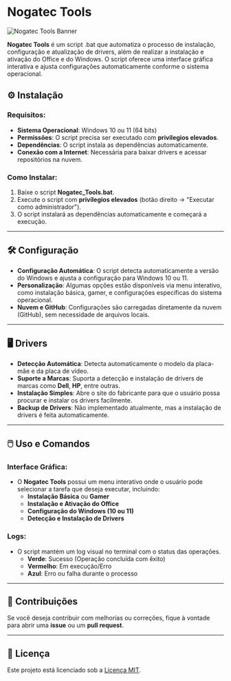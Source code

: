 # Nogatec Tools

![Nogatec Tools Banner](https://raw.githubusercontent.com/GamerGb/nogatectools/refs/heads/main/NogatecLogo.ico)

**Nogatec Tools** é um script .bat que automatiza o processo de instalação, configuração e atualização de drivers, além de realizar a instalação e ativação do Office e do Windows. O script oferece uma interface gráfica interativa e ajusta configurações automaticamente conforme o sistema operacional.

## ⚙️ Instalação

### Requisitos:
- **Sistema Operacional**: Windows 10 ou 11 (64 bits)
- **Permissões**: O script precisa ser executado com **privilegios elevados**.
- **Dependências**: O script instala as dependências automaticamente.
- **Conexão com a Internet**: Necessária para baixar drivers e acessar repositórios na nuvem.

### Como Instalar:
1. Baixe o script **Nogatec_Tools.bat**.
2. Execute o script com **privilegios elevados** (botão direito → "Executar como administrador").
3. O script instalará as dependências automaticamente e começará a execução.

---

## 🛠️ Configuração

- **Configuração Automática**: O script detecta automaticamente a versão do Windows e ajusta a configuração para Windows 10 ou 11.
- **Personalização**: Algumas opções estão disponíveis via menu interativo, como instalação básica, gamer, e configurações específicas do sistema operacional.
- **Nuvem e GitHub**: Configurações são carregadas diretamente da nuvem (GitHub), sem necessidade de arquivos locais.

---

## 🖥️ Drivers

- **Detecção Automática**: Detecta automaticamente o modelo da placa-mãe e da placa de vídeo.
- **Suporte a Marcas**: Suporta a detecção e instalação de drivers de marcas como **Dell**, **HP**, entre outras.
- **Instalação Simples**: Abre o site do fabricante para que o usuário possa procurar e instalar os drivers facilmente.
- **Backup de Drivers**: Não implementado atualmente, mas a instalação de drivers é feita automaticamente.

---

## 🖱️ Uso e Comandos

### Interface Gráfica:
- O **Nogatec Tools** possui um menu interativo onde o usuário pode selecionar a tarefa que deseja executar, incluindo:
  - **Instalação Básica** ou **Gamer**
  - **Instalação e Ativação do Office**
  - **Configuração do Windows (10 ou 11)**
  - **Detecção e Instalação de Drivers**

### Logs:
- O script mantém um log visual no terminal com o status das operações.
  - **Verde**: Sucesso (Operação concluída com êxito)
  - **Vermelho**: Em execução/Erro
  - **Azul**: Erro ou falha durante o processo

---

## 💬 Contribuições

Se você deseja contribuir com melhorias ou correções, fique à vontade para abrir uma **issue** ou um **pull request**.

---

## 📄 Licença

Este projeto está licenciado sob a [Licença MIT](LICENSE).
